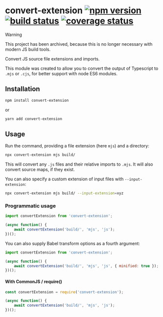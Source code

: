 # convert-extension [![npm version][npm-badge]][npm-url] [![build status][circle-badge]][circle-url] [![coverage status][coverage-badge]][coverage-url]

> [!WARNING]
> This project has been archived, because this is no longer necessary with modern JS build tools.

Convert JS source file extensions and imports.

This module was created to allow you to convert the output of Typescript to `.mjs` or `.cjs`, for better support with node ES6 modules.

## Installation

```bash
npm install convert-extension
```
or
```bash
yarn add convert-extension
```

## Usage

Run the command, providing a file extension (here `mjs`) and a directory:

```bash
npx convert-extension mjs build/
```

This will convert any `.js` files and their relative imports to `.mjs`. It will also convert source maps, if they exist.

You can also specify a custom extension of input files with `--input-extension`:

```bash
npx convert-extension mjs build/ --input-extension=xyz
```

### Programmatic usage

```js
import convertExtension from 'convert-extension';

(async function() {
    await convertExtension('build/', 'mjs', 'js');
})();
```

You can also supply Babel transform options as a fourth argument:

```js
import convertExtension from 'convert-extension';

(async function() {
    await convertExtension('build/', 'mjs', 'js', { minified: true });
})();
```

#### With CommonJS / require()

```js
const convertExtension = require('convert-extension');

(async function() {
    await convertExtension('build/', 'mjs', 'js');
})();
```


[npm-badge]: https://badge.fury.io/js/convert-extension.svg
[npm-url]: https://www.npmjs.com/package/convert-extension

[circle-badge]: https://circleci.com/gh/peterjwest/convert-extension.svg?style=shield
[circle-url]: https://circleci.com/gh/peterjwest/convert-extension

[coverage-badge]: https://coveralls.io/repos/peterjwest/convert-extension/badge.svg?branch=main&service=github
[coverage-url]: https://coveralls.io/github/peterjwest/convert-extension?branch=main

